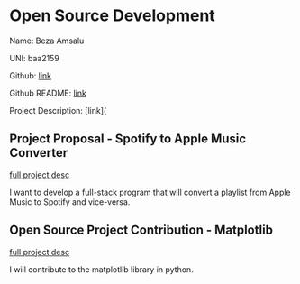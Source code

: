 # Open Source Development

Name: Beza Amsalu

UNI: baa2159

Github: [link](https://github.com/Beza4598)

Github README: [link](https://github.com/Beza4598/Beza4598/blob/a2c5ac7ac8e7a74e59a333c29794895680303164/README.md)

Project Description: [link](


## Project Proposal - Spotify to Apple Music Converter

[full project desc](https://github.com/Beza4598/project-proposals-s2023/blob/main/project_descreption.md)

I want to develop a full-stack program that will convert a playlist from Apple Music to Spotify and vice-versa. 

## Open Source Project Contribution - Matplotlib

[full project desc](https://github.com/Beza4598/project-proposals-s2023/blob/main/project_contribution.md)

I will contribute to the matplotlib library in python.
